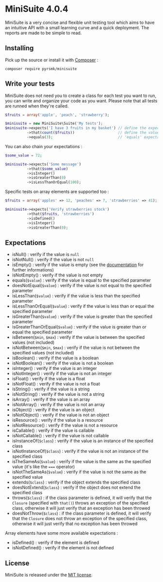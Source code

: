 MiniSuite 4.0.4
===============

MiniSuite is a very concise and flexible unit testing tool which aims to have an intuitive API with a small learning curve and a quick deployment. The reports are made to be simple to read.

Installing
----------

Pick up the source or install it with [Composer](https://getcomposer.org/) :

```
composer require pyrsmk/minisuite
```

Write your tests
----------------

MiniSuite does not need you to create a class for each test you want to run, you can write and organize your code as you want. Please note that all tests are runned when they're called.

```php
$fruits = array('apple', 'peach', 'strawberry');

$minisuite = new MiniSuite\Suite('My tests');
$minisuite->expects('I have 3 fruits in my basket') // define the expectation message
          ->that(count($fruits))                    // define the value to verify
          ->equals(3);                              // 'equals' expectation
```

You can also chain your expectations :

```php
$some_value = 72;

$minisuite->expects('Some message')
          ->that($some_value)
          ->isInteger()
          ->isGreaterThan(0)
          ->isLessThanOrEqual(100);
```

Specific tests on array elements are supported too :

```php
$fruits = array('apples' => 12, 'peaches' => 7, 'strawberries' => 41);

$minisuite->expects('Verify strawberries stock')
          ->that($fruits, 'strawberries')
          ->isDefined()
          ->isInteger()
          ->isGreaterThan(0);
```

Expectations
------------

- isNull() : verify if the value is `null`
- isNotNull() : verify if the value is not `null`
- isEmpty() : verify if the value is empty (see the [documentation](http://php.net/manual/en/function.empty.php) for further informations)
- isNotEmpty() : verify if the value is not empty
- equals(`$value`) : verify if the value is equal to the specified parameter
- doesNotEqual(`$value`) : verify if the value is not equal to the specified parameter
- isLessThan(`$value`) : verify if the value is less than the specified parameter
- isLessThanOrEqual(`$value`) : verify if the value is less than or equal the specified parameter
- isGreaterThan(`$value`) : verify if the value is greater than the specified parameter
- isGreaterThanOrEqual(`$value`) : verify if the value is greater than or equal the specified parameter
- isBetween(`$min`, `$max`) : verify if the value is between the specified values (not included)
- isNotBetween(`$min`, `$max`) : verify if the value is not between the specified values (not included)
- isBoolean() : verify if the value is a boolean
- isNotBoolean() : verify if the value is not a boolean
- isInteger() : verify if the value is an integer
- isNotInteger() : verify if the value is not an integer
- isFloat() : verify if the value is a float
- isNotFloat() : verify if the value is not a float
- isString() : verify if the value is a string
- isNotString() : verify if the value is not a string
- isArray() : verify if the value is an array
- isNotArray() : verify if the value is not an array
- isObject() : verify if the value is an object
- isNotObject() : verify if the value is not an object
- isResource() : verify if the value is a resource
- isNotResource() : verify if the value is not a resource
- isCallable() : verify if the value is callable
- isNotCallable() : verify if the value is not callable
- isInstanceOf(`$class`) : verify if the value is an instance of the specified class
- isNotInstanceOf(`$class`) : verify if the value is not an instance of the specified class
- isTheSameAs(`$value`) : verify if the value is the same as the specified value (it's like the `===` operator)
- isNotTheSameAs(`$value`) : verify if the value is not the same as the specified value
- extends(`$class`) : verify if the object extends the specified class
- doesNotExtend(`$class`) : verify if the object does not extend the specified class
- throws(`$class`) : if the class parameter is defined, it will verify that the `Closure` (specified with `that()`) throws an exception of the specified class, otherwise it will just verify that an exception has been throwed
- doesNotThrow(`$class`) : if the class parameter is defined, it will verify that the `Closure` does not throw an exception of the specified class, otherwise it will just verify that no exception has been throwed

Array elements have some more available expectations :

- isDefined() : verify if the element is defined
- isNotDefined() : verify if the element is not defined

License
-------

MiniSuite is released under the [MIT license](http://dreamysource.mit-license.org).
